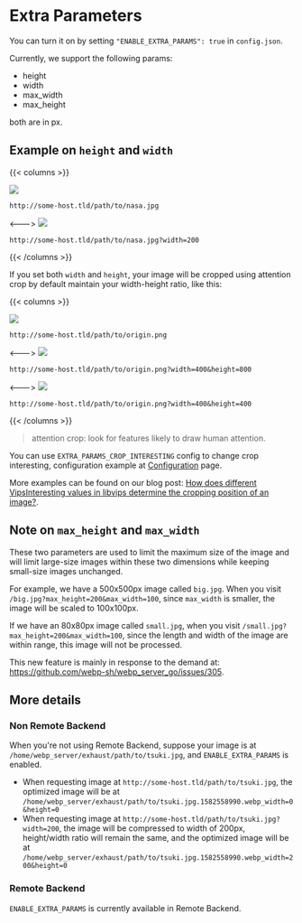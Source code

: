 # Extra Parameters

You can turn it on by setting `"ENABLE_EXTRA_PARAMS": true` in `config.json`.

Currently, we support the following params:

* height
* width
* max_width
* max_height

both are in px.

## Example on `height` and `width`

{{< columns >}}

<img src="/images/nasa.jpg"/>

`http://some-host.tld/path/to/nasa.jpg`

<--->
<img src="/images/nasa-200.jpg"/>

`http://some-host.tld/path/to/nasa.jpg?width=200`

{{< /columns >}}

If you set both `width` and `height`, your image will be cropped using attention crop by default maintain your width-height ratio, like this:

{{< columns >}}

<img src="/images/origin.png"/>

`http://some-host.tld/path/to/origin.png`

<--->
<img src="/images/attention_800.png"/>

`http://some-host.tld/path/to/origin.png?width=400&height=800`

<--->
<img src="/images/attention_400.png"/>

`http://some-host.tld/path/to/origin.png?width=400&height=400`

{{< /columns >}}

> attention crop: look for features likely to draw human attention.

You can use `EXTRA_PARAMS_CROP_INTERESTING` config to change crop interesting, configuration example at [Configuration](/usage/configuration/) page.

More examples can be found on our blog post: [How does different VipsInteresting values in libvips determine the cropping position of an image?](https://blog.webp.se/vips-crop-en/).

## Note on `max_height` and `max_width`

These two parameters are used to limit the maximum size of the image  and will limit large-size images within these two dimensions while  keeping small-size images unchanged.

For example, we have a 500x500px image called `big.jpg`. When you visit `/big.jpg?max_height=200&max_width=100`, since `max_width` is smaller, the image will be scaled to 100x100px.

If we have an 80x80px image called `small.jpg`, when you visit `/small.jpg?max_height=200&max_width=100`, since the length and width of the image are within range, this image will not be processed.

This new feature is mainly in response to the demand at: https://github.com/webp-sh/webp_server_go/issues/305.

## More details

### Non Remote Backend

When you're not using Remote Backend, suppose your image is at `/home/webp_server/exhaust/path/to/tsuki.jpg`, and `ENABLE_EXTRA_PARAMS` is enabled.

* When requesting image at `http://some-host.tld/path/to/tsuki.jpg`, the optimized image will be at `/home/webp_server/exhaust/path/to/tsuki.jpg.1582558990.webp_width=0&height=0`
* When requesting image at `http://some-host.tld/path/to/tsuki.jpg?width=200`, the image will be compressed to width of 200px, height/width ratio will remain the same, and the optimized image will be at `/home/webp_server/exhaust/path/to/tsuki.jpg.1582558990.webp_width=200&height=0`

### Remote Backend

`ENABLE_EXTRA_PARAMS` is currently available in Remote Backend.
